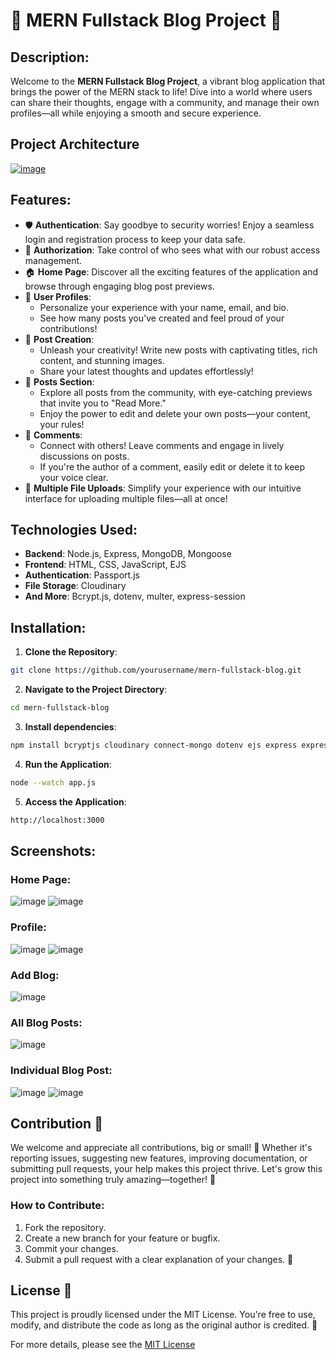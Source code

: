 # 🌟 MERN Fullstack Blog Project 🚀

## Description:
Welcome to the **MERN Fullstack Blog Project**, a vibrant blog application that brings the power of the MERN stack to life! Dive into a world where users can share their thoughts, engage with a community, and manage their own profiles—all while enjoying a smooth and secure experience.

## Project Architecture
[![image](https://github.com/user-attachments/assets/1f218085-883e-4ec4-b15e-1b7b0f7eab62)](https://docs.google.com/drawings/d/1zROz5TgqlxTYyUZmYpfboMwyyuLxX3HV0jR6tkByKzw/edit?usp=sharing)

## Features:
- 🛡️ **Authentication**: Say goodbye to security worries! Enjoy a seamless login and registration process to keep your data safe.
- 🔑 **Authorization**: Take control of who sees what with our robust access management.
- 🏠 **Home Page**: Discover all the exciting features of the application and browse through engaging blog post previews.
- 👤 **User Profiles**:
  - Personalize your experience with your name, email, and bio.
  - See how many posts you've created and feel proud of your contributions!
- 📝 **Post Creation**:
  - Unleash your creativity! Write new posts with captivating titles, rich content, and stunning images.
  - Share your latest thoughts and updates effortlessly!
- 📄 **Posts Section**:
  - Explore all posts from the community, with eye-catching previews that invite you to "Read More."
  - Enjoy the power to edit and delete your own posts—your content, your rules!
- 💬 **Comments**:
  - Connect with others! Leave comments and engage in lively discussions on posts.
  - If you're the author of a comment, easily edit or delete it to keep your voice clear.
- 📁 **Multiple File Uploads**: Simplify your experience with our intuitive interface for uploading multiple files—all at once!

## Technologies Used:
- **Backend**: Node.js, Express, MongoDB, Mongoose
- **Frontend**: HTML, CSS, JavaScript, EJS 
- **Authentication**: Passport.js
- **File Storage**: Cloudinary
- **And More**: Bcrypt.js, dotenv, multer, express-session

## Installation:

1. **Clone the Repository**:
```bash
git clone https://github.com/yourusername/mern-fullstack-blog.git
```
2. **Navigate to the Project Directory**:
  ```bash
  cd mern-fullstack-blog
  ```
3. **Install dependencies**:
  ```bash
npm install bcryptjs cloudinary connect-mongo dotenv ejs express express-async-handler express-session method-override mongoose multer multer-storage-cloudinary passport passport-local
```
4. **Run the Application**:
  ```bash
node --watch app.js
```
5. **Access the Application**:
```bash
http://localhost:3000
```
## Screenshots:
### Home Page:
![image](https://github.com/user-attachments/assets/409d7ae3-db8b-4c3b-8a82-af41a1854ca9)
![image](https://github.com/user-attachments/assets/cab60046-3659-47de-9b66-3c4118ca804e)

### Profile:
![image](https://github.com/user-attachments/assets/326af1e1-98be-4ae3-ab3c-9a14dbdfedf8)
![image](https://github.com/user-attachments/assets/2ca807c4-a8a0-40a4-ae36-1ef2c336d2e0)

### Add Blog:
![image](https://github.com/user-attachments/assets/fb71dfda-5818-4a41-a664-c4cc4339b235)

### All Blog Posts:
![image](https://github.com/user-attachments/assets/ff1176ee-9882-477f-89c6-cf4fe6380dfa)

### Individual Blog Post:
![image](https://github.com/user-attachments/assets/b2bcb704-c915-48a7-8a44-a5bd2c49cb3b)
![image](https://github.com/user-attachments/assets/35197e36-82ee-47f7-a578-f90447381903)

## Contribution 🌟
We welcome and appreciate all contributions, big or small! 🚀 Whether it's reporting issues, suggesting new features, improving documentation, or submitting pull requests, your help makes this project thrive. Let's grow this project into something truly amazing—together! 💪

### How to Contribute:
1. Fork the repository.
2. Create a new branch for your feature or bugfix.
3. Commit your changes.
4. Submit a pull request with a clear explanation of your changes. 🎯

## License 📜
This project is proudly licensed under the MIT License. You're free to use, modify, and distribute the code as long as the original author is credited. 🎉

For more details, please see the [MIT License](https://github.com/saadmdsabah/FullStack-Blog/blob/main/LICENSE)
